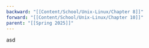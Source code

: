 ```yaml
---
backward: "[[Content/School/Unix-Linux/Chapter 8]]"
forward: "[[Content/School/Unix-Linux/Chapter 10]]"
parent: "[[Spring 2025]]"
---
```

asd